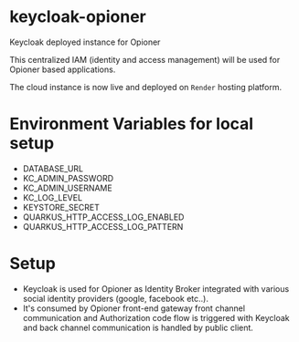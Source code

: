 # keycloak-opioner
Keycloak deployed instance for Opioner

This centralized IAM (identity and access management) will be used for Opioner based applications.

The cloud instance is now live and deployed on ```Render``` hosting platform.


# Environment Variables for local setup  

- DATABASE_URL
- KC_ADMIN_PASSWORD
- KC_ADMIN_USERNAME
- KC_LOG_LEVEL
- KEYSTORE_SECRET
- QUARKUS_HTTP_ACCESS_LOG_ENABLED
- QUARKUS_HTTP_ACCESS_LOG_PATTERN

# Setup 

- Keycloak is used for Opioner as Identity Broker integrated with various social identity providers (google, facebook etc..).  
- It's consumed by Opioner front-end gateway front channel communication and Authorization code flow is triggered with Keycloak and back channel communication is handled by public client.   

